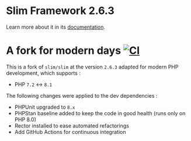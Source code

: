 Slim Framework 2.6.3
==========

Learn more about it in its [documentation](https://www.slimframework.com/docs/v2/).

A fork for modern days [![CI](https://github.com/gnutix/slim-2.x/actions/workflows/ci.yaml/badge.svg)](https://github.com/gnutix/slim-2.x/actions/workflows/ci.yaml)
==========

This is a fork of `slim/slim` at the version `2.6.3` adapted for modern PHP development, which supports :

* PHP `7.2` <-> `8.1`

The following changes were applied to the dev dependencies :

* PHPUnit upgraded to `8.x`
* PHPStan baseline added to keep the code in good health (runs only on PHP 8.0)
* Rector installed to ease automated refactorings
* Add GitHub Actions for continuous integration
